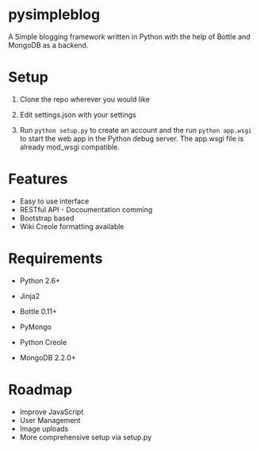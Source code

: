 pysimpleblog
============

A Simple blogging framework written in Python with the help of Bottle and MongoDB as a backend.


Setup
=====

1. Clone the repo wherever you would like

2. Edit settings.json with your settings

3. Run `python setup.py` to create an account and the run `python app.wsgi` to start the web app in the Python debug server. The app.wsgi file is already mod_wsgi compatible.


Features
========

* Easy to use interface
* RESTful API - Docoumentation comming
* Bootstrap based
* Wiki Creole formatting available



Requirements
============

* Python 2.6+
* Jinja2
* Bottle 0.11+
* PyMongo
* Python Creole


* MongoDB 2.2.0+


Roadmap
=======

* Improve JavaScript
* User Management
* Image uploads
* More comprehensive setup via setup.py



